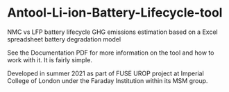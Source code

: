 # Antool-Li-ion-Battery-Lifecycle-tool
NMC vs LFP battery lifecycle GHG emissions estimation based on a Excel spreadsheet battery degradation model

See the Documentation PDF for more information on the tool and how to work with it. It is fairly simple.

Developed in summer 2021 as part of FUSE UROP project at Imperial College of London under the Faraday Institution within its MSM group.
